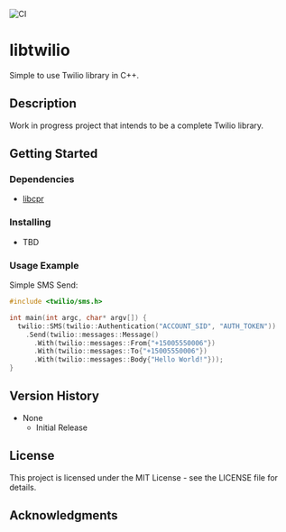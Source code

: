 ![CI](https://github.com/ekohandel/libtwilio/actions/workflows/ci.yml/badge.svg)

# libtwilio

Simple to use Twilio library in C++.

## Description

Work in progress project that intends to be a complete Twilio library.

## Getting Started

### Dependencies

* [libcpr](https://github.com/libcpr/cpr)

### Installing

* TBD

### Usage Example

Simple SMS Send:

```c++
#include <twilio/sms.h>

int main(int argc, char* argv[]) {
  twilio::SMS(twilio::Authentication("ACCOUNT_SID", "AUTH_TOKEN"))
    .Send(twilio::messages::Message()
      .With(twilio::messages::From{"+15005550006"})
      .With(twilio::messages::To{"+15005550006"})
      .With(twilio::messages::Body{"Hello World!"}));
}
```

## Version History

* None
    * Initial Release

## License

This project is licensed under the MIT License - see the LICENSE file for details.

## Acknowledgments